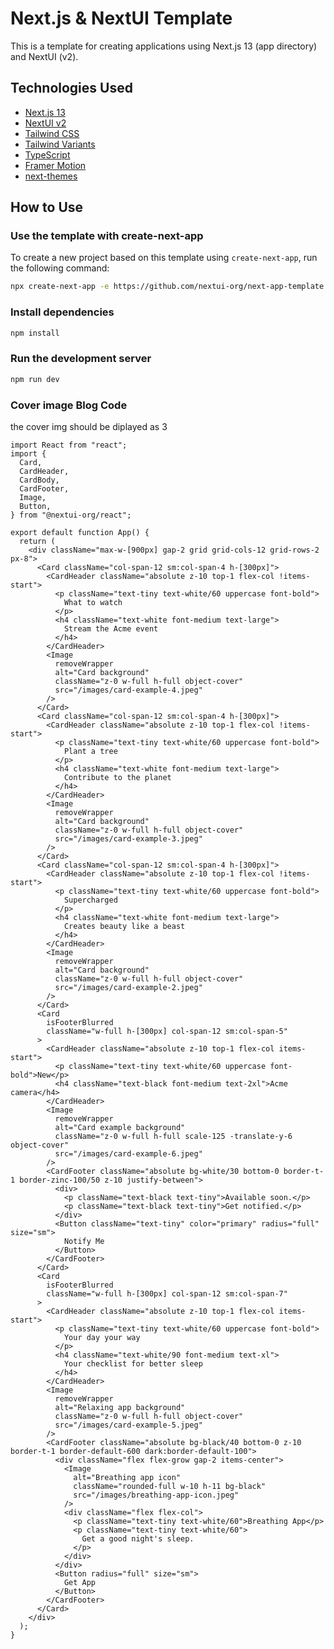 # Next.js & NextUI Template

This is a template for creating applications using Next.js 13 (app directory) and NextUI (v2).

## Technologies Used

- [Next.js 13](https://nextjs.org/docs/getting-started)
- [NextUI v2](https://nextui.org/)
- [Tailwind CSS](https://tailwindcss.com/)
- [Tailwind Variants](https://tailwind-variants.org)
- [TypeScript](https://www.typescriptlang.org/)
- [Framer Motion](https://www.framer.com/motion/)
- [next-themes](https://github.com/pacocoursey/next-themes)

## How to Use

### Use the template with create-next-app

To create a new project based on this template using `create-next-app`, run the following command:

```bash
npx create-next-app -e https://github.com/nextui-org/next-app-template
```

### Install dependencies

```bash
npm install
```

### Run the development server

```bash
npm run dev
```

### Cover image Blog Code

the cover img should be diplayed as 3

```tsx
import React from "react";
import {
  Card,
  CardHeader,
  CardBody,
  CardFooter,
  Image,
  Button,
} from "@nextui-org/react";

export default function App() {
  return (
    <div className="max-w-[900px] gap-2 grid grid-cols-12 grid-rows-2 px-8">
      <Card className="col-span-12 sm:col-span-4 h-[300px]">
        <CardHeader className="absolute z-10 top-1 flex-col !items-start">
          <p className="text-tiny text-white/60 uppercase font-bold">
            What to watch
          </p>
          <h4 className="text-white font-medium text-large">
            Stream the Acme event
          </h4>
        </CardHeader>
        <Image
          removeWrapper
          alt="Card background"
          className="z-0 w-full h-full object-cover"
          src="/images/card-example-4.jpeg"
        />
      </Card>
      <Card className="col-span-12 sm:col-span-4 h-[300px]">
        <CardHeader className="absolute z-10 top-1 flex-col !items-start">
          <p className="text-tiny text-white/60 uppercase font-bold">
            Plant a tree
          </p>
          <h4 className="text-white font-medium text-large">
            Contribute to the planet
          </h4>
        </CardHeader>
        <Image
          removeWrapper
          alt="Card background"
          className="z-0 w-full h-full object-cover"
          src="/images/card-example-3.jpeg"
        />
      </Card>
      <Card className="col-span-12 sm:col-span-4 h-[300px]">
        <CardHeader className="absolute z-10 top-1 flex-col !items-start">
          <p className="text-tiny text-white/60 uppercase font-bold">
            Supercharged
          </p>
          <h4 className="text-white font-medium text-large">
            Creates beauty like a beast
          </h4>
        </CardHeader>
        <Image
          removeWrapper
          alt="Card background"
          className="z-0 w-full h-full object-cover"
          src="/images/card-example-2.jpeg"
        />
      </Card>
      <Card
        isFooterBlurred
        className="w-full h-[300px] col-span-12 sm:col-span-5"
      >
        <CardHeader className="absolute z-10 top-1 flex-col items-start">
          <p className="text-tiny text-white/60 uppercase font-bold">New</p>
          <h4 className="text-black font-medium text-2xl">Acme camera</h4>
        </CardHeader>
        <Image
          removeWrapper
          alt="Card example background"
          className="z-0 w-full h-full scale-125 -translate-y-6 object-cover"
          src="/images/card-example-6.jpeg"
        />
        <CardFooter className="absolute bg-white/30 bottom-0 border-t-1 border-zinc-100/50 z-10 justify-between">
          <div>
            <p className="text-black text-tiny">Available soon.</p>
            <p className="text-black text-tiny">Get notified.</p>
          </div>
          <Button className="text-tiny" color="primary" radius="full" size="sm">
            Notify Me
          </Button>
        </CardFooter>
      </Card>
      <Card
        isFooterBlurred
        className="w-full h-[300px] col-span-12 sm:col-span-7"
      >
        <CardHeader className="absolute z-10 top-1 flex-col items-start">
          <p className="text-tiny text-white/60 uppercase font-bold">
            Your day your way
          </p>
          <h4 className="text-white/90 font-medium text-xl">
            Your checklist for better sleep
          </h4>
        </CardHeader>
        <Image
          removeWrapper
          alt="Relaxing app background"
          className="z-0 w-full h-full object-cover"
          src="/images/card-example-5.jpeg"
        />
        <CardFooter className="absolute bg-black/40 bottom-0 z-10 border-t-1 border-default-600 dark:border-default-100">
          <div className="flex flex-grow gap-2 items-center">
            <Image
              alt="Breathing app icon"
              className="rounded-full w-10 h-11 bg-black"
              src="/images/breathing-app-icon.jpeg"
            />
            <div className="flex flex-col">
              <p className="text-tiny text-white/60">Breathing App</p>
              <p className="text-tiny text-white/60">
                Get a good night's sleep.
              </p>
            </div>
          </div>
          <Button radius="full" size="sm">
            Get App
          </Button>
        </CardFooter>
      </Card>
    </div>
  );
}
```
